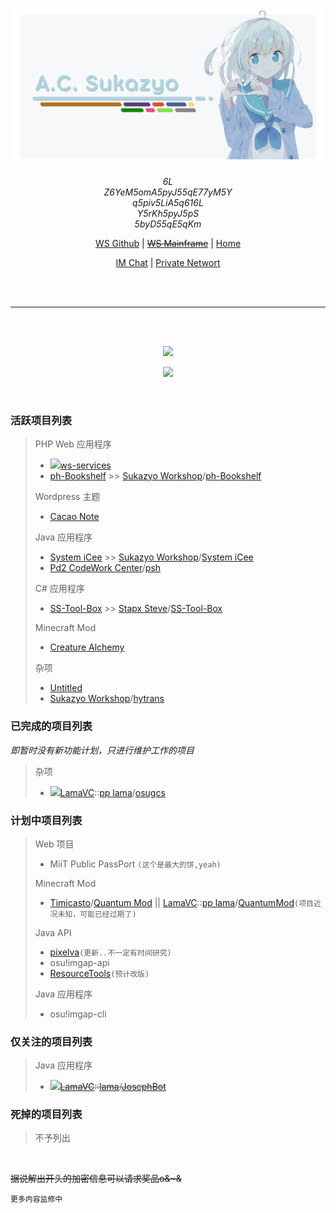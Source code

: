 <div align="center">

![card-code](./SUKAZYO-card-code@0.75x.png)

*6L*<br/>
*Z6YeM5omA5pyJ55qE77yM5Y*<br/>
*q5piv5LiA5q616L*<br/>
*Y5rKh5pyJ5pS*<br/>
*5byD55qE5qKm*


[WS Github][ws-gh] | [~~WS Mainframe~~][ws-host] | [Home][ws-im-group]

[IM Chat][annie-tg] | [Private Networt][annie-network]

[ws-gh]: https://github.com
[ws-host]: https://sukazyo.cc
[ws-im-group]: https://discord.sukazyo.cc
[annie-tg]: https://t.me/Eyre_S
[annie-network]: https://t.me/annie_prove_ship

<br/>

<br/>

---

<br/>


<br/>

![](https://github-readme-stats.vercel.app/api?username=Eyre-S&show_icons=true&count_private=true)

![](https://github-readme-stats.vercel.app/api/top-langs/?username=Eyre-S&layout=compact&card_width=445)
	
</div>

<br/>

### 活跃项目列表

> PHP Web 应用程序
> - <img src="https://srv.sukazyo.cc/assets/icon/lock.svg?ver=2">[ws-services](https://github.com/Eyre-S/ws-services)
> - [ph-Bookshelf](https://github.com/Eyre-S/ph-Bookshelf) >> [Sukazyo Workshop](https://github.com/suk-ws)/[ph-Bookshelf](https://github.com/suk-ws/ph-Bookshelf)
> 
> Wordpress 主题
> - [Cacao Note](https://github.com/Eyre-S/Cacao-Note)
> 
> Java 应用程序
> - [System iCee](https://github.com/Eyre-S/System-iCee) >> [Sukazyo Workshop](https://github.com/suk-ws)/[System iCee](https://github.com/suk-ws/System-iCee)
> - [Pd2 CodeWork Center](https://github.com/pd2-works)/[psh](https://github.com/pd2-works/psh)
> 
> C# 应用程序
> - [SS-Tool-Box](https://github.com/Eyre-S/SS-Tool-Box) >> [Stapx Steve](https://github.com/Stapxs)/[SS-Tool-Box](https://github.com/Stapxs/SS-Tool-Box)
> 
> Minecraft Mod
> - [Creature Alchemy](https://github.com/Eyre-S/CreatureAlchemy)
> 
> 杂项
> - [Untitled](https://github.com/Eyre-S/Untitled)
> - [Sukazyo Workshop](https://github.com/suk-ws)/[hytrans](https://github.com/suk-ws/hytrans)

### 已完成的项目列表
*即暂时没有新功能计划，只进行维护工作的项目*

> 杂项
> - <img src="https://srv.sukazyo.cc/assets/icon/lock.svg?ver=2">[LamaVC](https://gitlab.lama3l9r.net/)::[pp lama](https://gitlab.lama3l9r.net/lama)/[osugcs](https://gitlab.lama3l9r.net/lama/osugcs)

### 计划中项目列表

> Web 项目
> - MiiT Public PassPort `(这个是最大的饼,yeah)`
> 
> Minecraft Mod
> - [Timicasto](https://github.com/Timicasto)/[Quantum Mod](https://github.com/Timicasto/Quantum-Mod) || [LamaVC](https://gitlab.lama3l9r.net/)::[pp lama](https://gitlab.lama3l9r.net/lama)/[QuantumMod](https://gitlab.lama3l9r.net/lama/quantum-mod)`(项目近况未知，可能已经过期了)`
> 
> Java API
> - [pixelva](https://github.com/Eyre-S/pixelva)`(更新..不一定有时间研究)`
> - osu!imgap-api
> - [ResourceTools](https://github.com/Eyre-S/ResourceTools)`(预计改版)`
> 
> Java 应用程序
> - osu!imgap-cli

### 仅关注的项目列表

> Java 应用程序
> - <img src="https://srv.sukazyo.cc/assets/icon/lock.svg?ver=2">~~[LamaVC](https://gitlab.lama3l9r.net/)::[lama](https://vc.lama3l9r.net/lama)/[JosephBot](https://vc.lama3l9r.net/lama/josephbot-homebase)~~

### 死掉的项目列表

> 不予列出

<br/>

~~据说解出开头的加密信息可以请求奖品o&~&~~

	更多内容监修中
